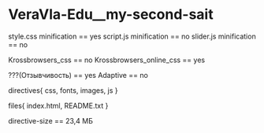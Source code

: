 # VeraVla-Edu__my-second-sait

style.css minification == yes
script.js minification == no
slider.js minification == no

Krossbrowsers_css == no
Krossbrowsers_online_css == yes

???(Отзывчивость) == yes
Adaptive == no

directives{
   css,
   fonts,
   images,
   js
}

files{
   index.html,
   README.txt
}

directive-size == 23,4 МБ

